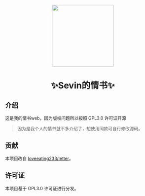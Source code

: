 <p align="center">
  <a href="https://letter.sevin.cn/"><img src="https://raw.githubusercontent.com/itsevin/LoveLetter/main/favicon.ico" width="200" height="200" alt=""></a>
</p>

<div align="center">
    <h1 align="center">✨Sevin的情书✨</h1>
</div>

## 介绍

这是我的情书web，因为版权问题所以按照 GPL3.0 许可证开源

> 因为是我个人的情书就不多介绍了，想使用同款可自行修改源码。

## 贡献

本项目改自 [loveeating233/letter](https://github.com/loveeating233/letter)。

## 许可证

本项目基于 GPL3.0 许可证进行分发。

